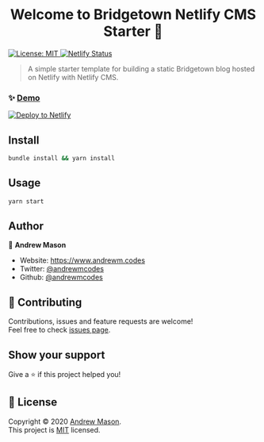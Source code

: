 <h1 align="center">Welcome to Bridgetown Netlify CMS Starter 👋</h1>
<p>
  <a href="https://github.com/andrewmcodes/bridgetown_netlify_cms_starter/blob/main/LICENSE" target="_blank">
    <img alt="License: MIT" src="https://img.shields.io/badge/License-MIT-yellow.svg" />
  </a>
  <a href="https://app.netlify.com/sites/bridgetown-netlify-cms-starter/deploys" target="_blank">
    <img alt="Netlify Status" src="https://api.netlify.com/api/v1/badges/09cb9eb7-70f5-4326-8b87-78aa29740817/deploy-status" />
  </a>
</p>

> A simple starter template for building a static Bridgetown blog hosted on Netlify with Netlify CMS.

### ✨ [Demo](https://bridgetown-netlify-cms-starter.netlify.app/)

[![Deploy to Netlify](https://www.netlify.com/img/deploy/button.svg)](https://app.netlify.com/start/deploy?repository=https://github.com/andrewmcodes/bridgetown-netlify-cms-starter&stack=cms)

## Install

```sh
bundle install && yarn install
```

## Usage

```sh
yarn start
```

## Author

👤 **Andrew Mason**

* Website: https://www.andrewm.codes
* Twitter: [@andrewmcodes](https://twitter.com/andrewmcodes)
* Github: [@andrewmcodes](https://github.com/andrewmcodes)


## 🤝 Contributing

Contributions, issues and feature requests are welcome!<br />Feel free to check [issues page](https://github.com/andrewmcodes/bridgetown_netlify_cms_starter/issues).

## Show your support

Give a ⭐️ if this project helped you!

## 📝 License

Copyright © 2020 [Andrew Mason](https://github.com/andrewmcodes).<br />
This project is [MIT](https://github.com/andrewmcodes/bridgetown_netlify_cms_starter/blob/main/LICENSE) licensed.
